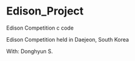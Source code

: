 # Edison_Project
Edison Competition c code

Edison Competition held in Daejeon, South Korea

With: Donghyun S.
